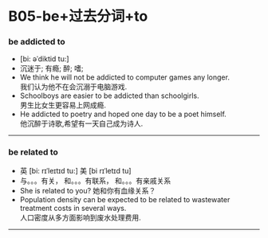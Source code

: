 B05-be+过去分词+to
=====

### be addicted to 
* [bi: əˈdiktid tu:]
* 沉迷于; 有瘾; 醉; 嗜;
* We think he will not be addicted to computer games any longer.  
我们认为他不在会沉溺于电脑游戏.
* Schoolboys are easier to be addicted than schoolgirls.  
男生比女生更容易上网成瘾.
* He addicted to poetry and hoped one day to be a poet himself.  
他沉醉于诗歌,希望有一天自己成为诗人.

***

### be related to
* 英 [bi: rɪˈleɪtɪd tu:]   美 [bi rɪˈletɪd tu] 
* 与。。。有关， 和。。。有联系， 和。。。有亲戚关系
* She is related to you? 她和你有血缘关系？ 
* Population density can be expected to be related to wastewater treatment costs in several ways.  
人口密度从多方面影响到废水处理费用.
*** 


